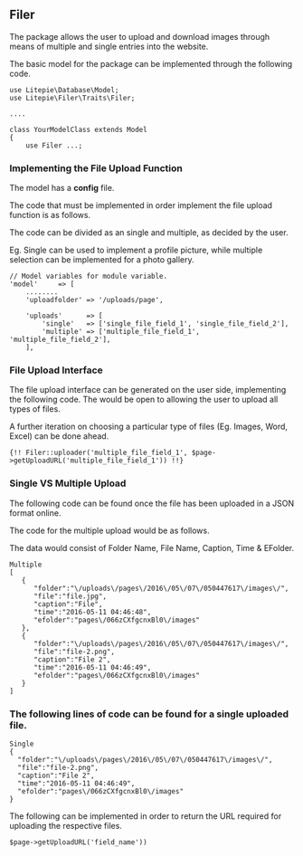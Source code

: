 ## Filer
The package allows the user to upload and download images through means of multiple and single entries into the website.

The basic model for the package can be implemented through the following code. 

    use Litepie\Database\Model;
    use Litepie\Filer\Traits\Filer;

    ....

    class YourModelClass extends Model
    {
        use Filer ...;


### Implementing the File Upload Function
The model has a **config** file.

The code that must be implemented in order implement the file upload function is as follows.

The code can be divided as an single and multiple, as decided by the user. 

Eg. Single can be used to implement a profile picture, while multiple selection can be implemented for a photo gallery. 

    // Model variables for module variable.
    'model'     => [
        ........
        'uploadfolder' => '/uploads/page',

        'uploads'      => [
            'single'   => ['single_file_field_1', 'single_file_field_2'],
            'multiple' => ['multiple_file_field_1', 'multiple_file_field_2'],
        ],



### File Upload Interface
The file upload interface can be generated on the user side, implementing the following code. The would be open to allowing the user to upload all types of files.

A further iteration on choosing a particular type of files (Eg. Images, Word, Excel) can be done ahead. 

    {!! Filer::uploader('multiple_file_field_1', $page->getUploadURL('multiple_file_field_1')) !!}


 ### Single VS Multiple Upload
 The following code can be found once the file has been uploaded in a JSON format online. 

The code for the multiple upload would be as follows. 

The data would consist of Folder Name, File Name, Caption, Time & EFolder. 


    Multiple
    [  
       {  
          "folder":"\/uploads\/pages\/2016\/05\/07\/050447617\/images\/",
          "file":"file.jpg",
          "caption":"File",
          "time":"2016-05-11 04:46:48",
          "efolder":"pages\/066zCXfgcnxBl0\/images"
       },
       {  
          "folder":"\/uploads\/pages\/2016\/05\/07\/050447617\/images\/",
          "file":"file-2.png",
          "caption":"File 2",
          "time":"2016-05-11 04:46:49",
          "efolder":"pages\/066zCXfgcnxBl0\/images"
       }
    ]

### The following lines of code can be found for a single uploaded file.


    Single
    {  
      "folder":"\/uploads\/pages\/2016\/05\/07\/050447617\/images\/",
      "file":"file-2.png",
      "caption":"File 2",
      "time":"2016-05-11 04:46:49",
      "efolder":"pages\/066zCXfgcnxBl0\/images"
    }

The following can be implemented in order to return the URL required for uploading the respective files.


    $page->getUploadURL('field_name'))

